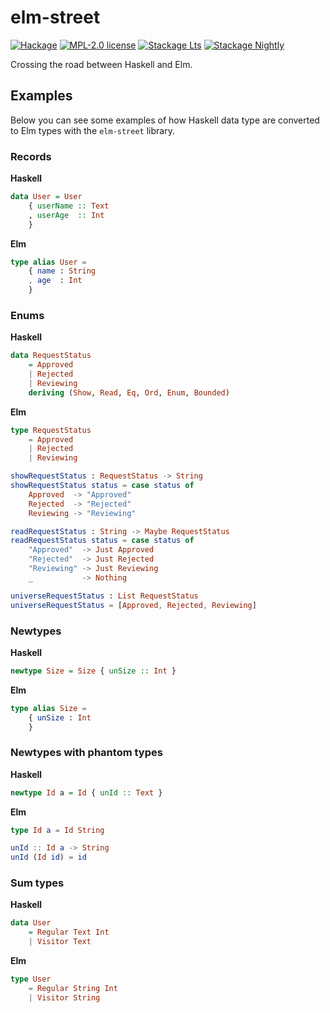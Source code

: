 # elm-street

[![Hackage](https://img.shields.io/hackage/v/elm-street.svg)](https://hackage.haskell.org/package/elm-street)
[![MPL-2.0 license](https://img.shields.io/badge/license-MPL--2.0-blue.svg)](LICENSE)
[![Stackage Lts](http://stackage.org/package/elm-street/badge/lts)](http://stackage.org/lts/package/elm-street)
[![Stackage Nightly](http://stackage.org/package/elm-street/badge/nightly)](http://stackage.org/nightly/package/elm-street)

Crossing the road between Haskell and Elm.

## Examples

Below you can see some examples of how Haskell data type are converted to Elm
types with the `elm-street` library.

### Records

**Haskell**

```haskell
data User = User
    { userName :: Text
    , userAge  :: Int
    }
```

**Elm**

```elm
type alias User =
    { name : String
    , age  : Int
    }
```

### Enums

**Haskell**

```haskell
data RequestStatus
    = Approved
    | Rejected
    | Reviewing
    deriving (Show, Read, Eq, Ord, Enum, Bounded)
```

**Elm**

```elm
type RequestStatus
    = Approved
    | Rejected
    | Reviewing

showRequestStatus : RequestStatus -> String
showRequestStatus status = case status of
    Approved  -> "Approved"
    Rejected  -> "Rejected"
    Reviewing -> "Reviewing"

readRequestStatus : String -> Maybe RequestStatus
readRequestStatus status = case status of
    "Approved"  -> Just Approved
    "Rejected"  -> Just Rejected
    "Reviewing" -> Just Reviewing
    _           -> Nothing

universeRequestStatus : List RequestStatus
universeRequestStatus = [Approved, Rejected, Reviewing]
```

### Newtypes

**Haskell**

```haskell
newtype Size = Size { unSize :: Int }
```

**Elm**

```elm
type alias Size =
    { unSize : Int
    }
```

### Newtypes with phantom types

**Haskell**

```haskell
newtype Id a = Id { unId :: Text }
```

**Elm**

```elm
type Id a = Id String

unId :: Id a -> String
unId (Id id) = id
```

### Sum types

**Haskell**

```haskell
data User
    = Regular Text Int
    | Visitor Text
```

**Elm**

```elm
type User
    = Regular String Int
    | Visitor String
```

